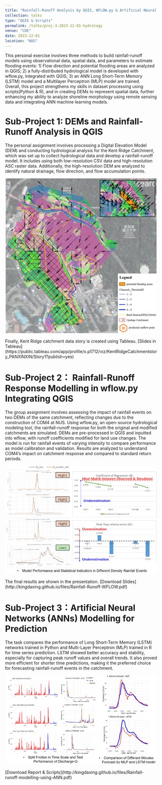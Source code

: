 ```yaml
---
title: "Rainfall-Runoff Analysis by QGIS, WFLOW.py & Artificial Neural Network Models"
collection: talks
type: "QGIS & Scripts"
permalink: /talks/proj-3-2023-12-01-hydrology
venue: "CDE"
date: 2023-12-01
location: "NUS"
---
```


This personal exercise involves three methods to build rainfall-runoff models using observational data, spatial data, and parameters to estimate flooding events: 1) Flow direction and potential flooding areas are analyzed in QGIS; 2) a fully-distributed hydrological model is developed with wflow.py, integrated with QGIS; 3) an ANN Long Short-Term Memory (LSTM) model and a Multilayer Perceptron (MLP) model are trained. <br/>
Overall, this project strengthens my skills in dataset processing using scripts(Python & R), and in creating DEMs to represent spatial data, further enhancing my ability to analyze shoreline morphology using remote sensing data and integrating ANN machine learning models.

Sub-Project 1: DEMs and Rainfall-Runoff Analysis in QGIS
======

The personal assignment involves processing a Digital Elevation Model (DEM) and conducting hydrological analysis for the Kent Ridge Catchment, which was set up to collect hydrological data and develop a rainfall-runoff model. It includes using both low-resolution CSV data and high-resolution ASC raster data. Additionally, the high-resolution DEM are analyzed to identify natural drainage, flow direction, and flow accumulation points. <br/>
<p align="center">
  <img src='/images/proj-hydro-1-1.png' alt='Image Description' width='500'> 
</p> 
Finally, Kent Ridge catchment data story is created using Tableau. 
[Slides in Tableau](https://public.tableau.com/app/profile/x.p1712/viz/KentRidgeCatchmentstory_PANXINXIN/Story1?publish=yes)


Sub-Project 2： Rainfall-Runoff Response Modelling in wflow.py Integrating QGIS
======

The group assignment involves assessing the impact of rainfall events on two DEMs of the same catchment, reflecting changes due to the construction of COM4 at NUS. Using wflow.py, an open-source hydrological modeling tool, the rainfall-runoff response for both the original and modified catchments are simulated. DEMs are pre-processed in QGIS and inputted into wflow, with runoff coefficients modified for land use changes. The model is run for rainfall events of varying intensity to compare performance as model calibration and validation. Results are analyzed to understand COM4’s impact on catchment response and compared to standard return periods. <br/>
<p align="center">
  <img src='/images/proj-hydro-2.PNG' alt='Image Description' width='600'> 
</p> 
The final results are shown in the presentation.
[Download Slides](http://kingdaxing.github.io/files/Rainfall-Runoff-WFLOW.pdf) 


Sub-Project 3：Artificial Neural Networks (ANNs) Modelling for Prediction
======

The task compares the performance of Long Short-Term Memory (LSTM) networks trained in Python and Multi-Layer Perceptron (MLP) trained in R for time series prediction. LSTM showed better accuracy and stability, especially for capturing peak runoff values and overall trends. It also proved more efficient for shorter time predictions, making it the preferred choice for forecasting rainfall-runoff events in the catchment. <br/>
<p align="center">
  <img src='/images/proj-hydro-3.PNG' alt='Image Description' width='500'> 
</p> 
[Download Report & Scripts](http://kingdaxing.github.io/files/Rainfall-runoff-modelling-using-ANN.pdf) 
